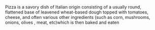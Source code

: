 Pizza is a savory dish of Italian origin consisting of a usually round, flattened base of leavened wheat-based dough topped with tomatoes, cheese, and often various other ingredients (such as corn, mushrooms, onions, olives , meat, etc)which is then baked and eaten  